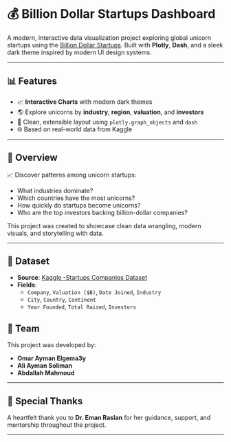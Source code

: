 # 💰 Billion Dollar Startups Dashboard

A modern, interactive data visualization project exploring global unicorn startups using the [Billion Dollar Startups](https://www.kaggle.com/datasets/deepcontractor/unicorn-companies-dataset). Built with **Plotly**, **Dash**, and a sleek dark theme inspired by modern UI design systems.

---

## 📊 Features

- 📈 **Interactive Charts** with modern dark themes
- 🌎 Explore unicorns by **industry**, **region**, **valuation**, and **investors**
- 🧠 Clean, extensible layout using `plotly.graph_objects` and `dash`
- 🌐 Based on real-world data from Kaggle

---
## 📌 Overview

📈 Discover patterns among unicorn startups:  
- What industries dominate?  
- Which countries have the most unicorns?  
- How quickly do startups become unicorns?  
- Who are the top investors backing billion-dollar companies?

This project was created to showcase clean data wrangling, modern visuals, and storytelling with data.

---
## 📁 Dataset

- **Source**: [Kaggle -Startups Companies Dataset](https://www.kaggle.com/datasets/deepcontractor/unicorn-companies-dataset)
- **Fields**:
  - `Company`, `Valuation ($B)`, `Date Joined`, `Industry`
  - `City`, `Country`, `Continent`
  - `Year Founded`, `Total Raised`, `Investors`
## 👥 Team

This project was developed by:

- **Omar Ayman Elgema3y**
- **Ali Ayman Soliman**
- **Abdallah Mahmoud**

---

## 🙏 Special Thanks

A heartfelt thank you to **Dr. Eman Raslan** for her guidance, support, and mentorship throughout the project.

---
